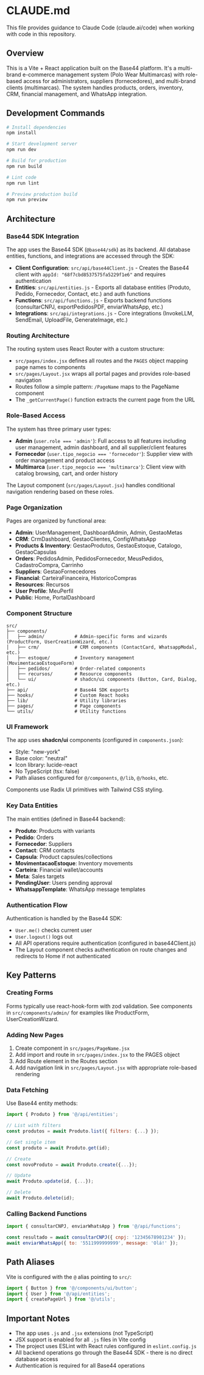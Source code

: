 # CLAUDE.md

This file provides guidance to Claude Code (claude.ai/code) when working with code in this repository.

## Overview

This is a Vite + React application built on the Base44 platform. It's a multi-brand e-commerce management system (Polo Wear Multimarcas) with role-based access for administrators, suppliers (fornecedores), and multi-brand clients (multimarcas). The system handles products, orders, inventory, CRM, financial management, and WhatsApp integration.

## Development Commands

```bash
# Install dependencies
npm install

# Start development server
npm run dev

# Build for production
npm run build

# Lint code
npm run lint

# Preview production build
npm run preview
```

## Architecture

### Base44 SDK Integration

The app uses the Base44 SDK (`@base44/sdk`) as its backend. All database entities, functions, and integrations are accessed through the SDK:

- **Client Configuration**: `src/api/base44Client.js` - Creates the Base44 client with `appId: "68f7cbd8537575fa5229f1e6"` and requires authentication
- **Entities**: `src/api/entities.js` - Exports all database entities (Produto, Pedido, Fornecedor, Contact, etc.) and auth functions
- **Functions**: `src/api/functions.js` - Exports backend functions (consultarCNPJ, exportPedidosPDF, enviarWhatsApp, etc.)
- **Integrations**: `src/api/integrations.js` - Core integrations (InvokeLLM, SendEmail, UploadFile, GenerateImage, etc.)

### Routing Architecture

The routing system uses React Router with a custom structure:
- `src/pages/index.jsx` defines all routes and the `PAGES` object mapping page names to components
- `src/pages/Layout.jsx` wraps all portal pages and provides role-based navigation
- Routes follow a simple pattern: `/PageName` maps to the PageName component
- The `_getCurrentPage()` function extracts the current page from the URL

### Role-Based Access

The system has three primary user types:
- **Admin** (`user.role === 'admin'`): Full access to all features including user management, admin dashboard, and all supplier/client features
- **Fornecedor** (`user.tipo_negocio === 'fornecedor'`): Supplier view with order management and product access
- **Multimarca** (`user.tipo_negocio === 'multimarca'`): Client view with catalog browsing, cart, and order history

The Layout component (`src/pages/Layout.jsx`) handles conditional navigation rendering based on these roles.

### Page Organization

Pages are organized by functional area:
- **Admin**: UserManagement, DashboardAdmin, Admin, GestaoMetas
- **CRM**: CrmDashboard, GestaoClientes, ConfigWhatsApp
- **Products & Inventory**: GestaoProdutos, GestaoEstoque, Catalogo, GestaoCapsulas
- **Orders**: PedidosAdmin, PedidosFornecedor, MeusPedidos, CadastroCompra, Carrinho
- **Suppliers**: GestaoFornecedores
- **Financial**: CarteiraFinanceira, HistoricoCompras
- **Resources**: Recursos
- **User Profile**: MeuPerfil
- **Public**: Home, PortalDashboard

### Component Structure

```
src/
├── components/
│   ├── admin/           # Admin-specific forms and wizards (ProductForm, UserCreationWizard, etc.)
│   ├── crm/             # CRM components (ContactCard, WhatsappModal, etc.)
│   ├── estoque/         # Inventory management (MovimentacaoEstoqueForm)
│   ├── pedidos/         # Order-related components
│   ├── recursos/        # Resource components
│   └── ui/              # shadcn/ui components (Button, Card, Dialog, etc.)
├── api/                 # Base44 SDK exports
├── hooks/               # Custom React hooks
├── lib/                 # Utility libraries
├── pages/               # Page components
└── utils/               # Utility functions
```

### UI Framework

The app uses **shadcn/ui** components (configured in `components.json`):
- Style: "new-york"
- Base color: "neutral"
- Icon library: lucide-react
- No TypeScript (tsx: false)
- Path aliases configured for `@/components`, `@/lib`, `@/hooks`, etc.

Components use Radix UI primitives with Tailwind CSS styling.

### Key Data Entities

The main entities (defined in Base44 backend):
- **Produto**: Products with variants
- **Pedido**: Orders
- **Fornecedor**: Suppliers
- **Contact**: CRM contacts
- **Capsula**: Product capsules/collections
- **MovimentacaoEstoque**: Inventory movements
- **Carteira**: Financial wallet/accounts
- **Meta**: Sales targets
- **PendingUser**: Users pending approval
- **WhatsappTemplate**: WhatsApp message templates

### Authentication Flow

Authentication is handled by the Base44 SDK:
- `User.me()` checks current user
- `User.logout()` logs out
- All API operations require authentication (configured in base44Client.js)
- The Layout component checks authentication on route changes and redirects to Home if not authenticated

## Key Patterns

### Creating Forms

Forms typically use react-hook-form with zod validation. See components in `src/components/admin/` for examples like ProductForm, UserCreationWizard.

### Adding New Pages

1. Create component in `src/pages/PageName.jsx`
2. Add import and route in `src/pages/index.jsx` to the PAGES object
3. Add Route element in the Routes section
4. Add navigation link in `src/pages/Layout.jsx` with appropriate role-based rendering

### Data Fetching

Use Base44 entity methods:
```javascript
import { Produto } from '@/api/entities';

// List with filters
const produtos = await Produto.list({ filters: {...} });

// Get single item
const produto = await Produto.get(id);

// Create
const novoProduto = await Produto.create({...});

// Update
await Produto.update(id, {...});

// Delete
await Produto.delete(id);
```

### Calling Backend Functions

```javascript
import { consultarCNPJ, enviarWhatsApp } from '@/api/functions';

const resultado = await consultarCNPJ({ cnpj: '12345678901234' });
await enviarWhatsApp({ to: '5511999999999', message: 'Olá!' });
```

## Path Aliases

Vite is configured with the `@` alias pointing to `src/`:
```javascript
import { Button } from '@/components/ui/button';
import { User } from '@/api/entities';
import { createPageUrl } from '@/utils';
```

## Important Notes

- The app uses `.js` and `.jsx` extensions (not TypeScript)
- JSX support is enabled for all `.js` files in Vite config
- The project uses ESLint with React rules configured in `eslint.config.js`
- All backend operations go through the Base44 SDK - there is no direct database access
- Authentication is required for all Base44 operations
